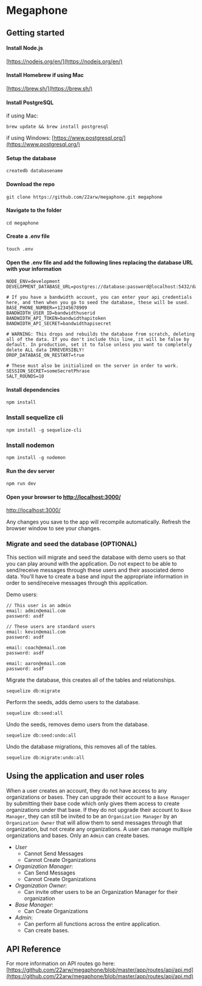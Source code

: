 # Megaphone

## Getting started

#### Install Node.js

[https://nodejs.org/en/](https://nodejs.org/en/)

#### Install Homebrew if using Mac

[https://brew.sh/](https://brew.sh/)

#### Install PostgreSQL

if using Mac:

```shell
brew update && brew install postgresql
```

if using Windows: [https://www.postgresql.org/](https://www.postgresql.org/)

#### Setup the database

```shell
createdb databasename
```

#### Download the repo

```shell
git clone https://github.com/22arw/megaphone.git megaphone
```

#### Navigate to the folder

```shell
cd megaphone
```

#### Create a .env file

```shell
touch .env
```

#### Open the .env file and add the following lines replacing the database URL with your information

```
NODE_ENV=development
DEVELOPMENT_DATABASE_URL=postgres://database:password@localhost:5432/databasename

# If you have a bandwidth account, you can enter your api credentials here, and then when you go to seed the database, these will be used.
BASE_PHONE_NUMBER=+12345678909
BANDWIDTH_USER_ID=bandwidthuserid
BANDWIDTH_API_TOKEN=bandwidthapitoken
BANDWIDTH_API_SECRET=bandwidthapisecret

# WARNING: This drops and rebuilds the database from scratch, deleting all of the data. If you don't include this line, it will be false by default. In production, set it to false unless you want to completely delete ALL data IRREVERSIBLY!
DROP_DATABASE_ON_RESTART=true

# These must also be initialized on the server in order to work.
SESSION_SECRET=someSecretPhrase
SALT_ROUNDS=10
```

#### Install dependencies

```shell
npm install
```

### Install sequelize cli

```shell
npm install -g sequelize-cli
```

### Install nodemon

```shell
npm install -g nodemon
```

#### Run the dev server

```shell
npm run dev
```

#### Open your browser to [http://localhost:3000/](http://localhost:3000/)

[http://localhost:3000/](http://localhost:3000/)

Any changes you save to the app will recompile automatically. Refresh the browser window to see your changes.

### Migrate and seed the database (OPTIONAL)

This section will migrate and seed the database with demo users so that you can play around with the application. Do not expect to be able to send/receive messages through these users and their associated demo data. You'll have to create a base and input the appropriate information in order to send/receive messages through this application.

Demo users:

```
// This user is an admin
email: admin@email.com
password: asdf

// These users are standard users
email: kevin@email.com
password: asdf

email: coach@email.com
password: asdf

email: aaron@email.com
password: asdf
```

Migrate the database, this creates all of the tables and relationships.

```shell
sequelize db:migrate
```

Perform the seeds, adds demo users to the database.

```shell
sequelize db:seed:all
```

Undo the seeds, removes demo users from the database.

```shell
sequelize db:seed:undo:all
```

Undo the database migrations, this removes all of the tables.

```shell
sequelize db:migrate:undo:all
```

## Using the application and user roles

When a user creates an account, they do not have access to any organizations or bases. They can upgrade their account to a `Base Manager` by submitting their base code which only gives them access to create organizations under that base. If they do not upgrade their account to `Base Manager`, they can still be invited to be an `Organization Manager` by an `Organization Owner` that will allow them to send messages through that organization, but not create any organizations. A user can manage multiple organizations and bases. Only an `Admin` can create bases.

- _User_
  - Cannot Send Messages
  - Cannot Create Organizations
- _Organization Manager_:
  - Can Send Messages
  - Cannot Create Organizations
- _Organization Owner_:
  - Can invite other users to be an Organization Manager for their organization
- _Base Manager_:
  - Can Create Organizations
- _Admin_:
  - Can perform all functions across the entire application.
  - Can create bases.

## API Reference

For more information on API routes go here: [https://github.com/22arw/megaphone/blob/master/app/routes/api/api.md](https://github.com/22arw/megaphone/blob/master/app/routes/api/api.md)
